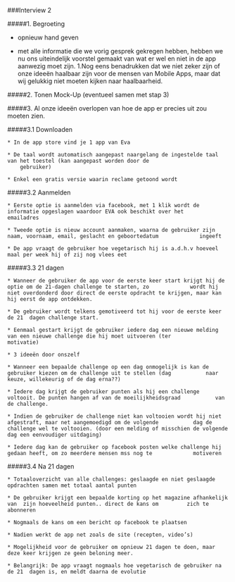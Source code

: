 ###Interview 2

#####1. Begroeting
  
  *   opnieuw hand geven

  *   met alle informatie die we vorig gesprek gekregen hebben, hebben we nu ons uiteindelijk voorstel gemaakt van wat er           wel en niet in de app aanwezig moet zijn. 1.Nog eens benadrukken dat we niet zeker zijn of onze ideeën haalbaar zijn          voor de mensen van Mobile Apps, maar dat wij gelukkig niet moeten kijken naar haalbaarheid.
  

#####2.	Tonen Mock-Up (eventueel samen met stap 3)


#####3.	Al onze ideeën overlopen van hoe de app er precies uit zou moeten zien.

  
  #####3.1 Downloaden

    
    * In de app store vind je 1 app van Eva
    
    * De taal wordt automatisch aangepast naargelang de ingestelde taal van het toestel (kan aangepast worden door de 
        gebruiker)
        
    * Enkel een gratis versie waarin reclame getoond wordt
  
  #####3.2 Aanmelden
  
    
    * Eerste optie is aanmelden via facebook, met 1 klik wordt de informatie opgeslagen waardoor EVA ook beschikt over het          emailadres
    
    * Tweede optie is nieuw account aanmaken, waarna de gebruiker zijn naam, voornaam, email, geslacht en geboortedatum             ingeeft
    
    * De app vraagt de gebruiker hoe vegetarisch hij is a.d.h.v hoeveel maal per week hij of zij nog vlees eet
    
  
  #####3.3 21 dagen
  
  
    * Wanneer de gebruiker de app voor de eerste keer start krijgt hij de optie om de 21-dagen challenge te starten, zo             wordt hij niet overdonderd door direct de eerste opdracht te krijgen, maar kan hij eerst de app ontdekken.
    
    * De gebruiker wordt telkens gemotiveerd tot hij voor de eerste keer de 21 	dagen challenge start.
    
    * Eenmaal gestart krijgt de gebruiker iedere dag een nieuwe melding van een nieuwe challenge die hij moet uitvoeren (ter         motivatie)
    
    * 3 ideeën door onszelf
    
    * Wanneer een bepaalde challenge op een dag onmogelijk is kan de gebruiker kiezen om de challenge uit te stellen (dag           naar keuze, willekeurig of de dag erna??)
    
    * Iedere dag krijgt de gebruiker punten als hij een challenge voltooit. De punten hangen af van de moeilijkheidsgraad           van de challenge.
    
    * Indien de gebruiker de challenge niet kan voltooien wordt hij niet afgestraft, maar net aangemoedigd om de volgende           dag de challenge wel te voltooien. (door een melding of misschien de volgende dag een eenvoudiger uitdaging)
    
    * Iedere dag kan de gebruiker op facebook posten welke challenge hij gedaan heeft, om zo meerdere mensen mss nog te             motiveren
    
    
  #####3.4 Na 21 dagen
  
  
    * Totaaloverzicht van alle challenges: geslaagde en niet geslaagde opdrachten samen met totaal aantal punten
    
    * De gebruiker krijgt een bepaalde korting op het magazine afhankelijk van 	zijn hoeveelheid punten.. direct de kans om         zich te abonneren
    
    * Nogmaals de kans om een bericht op facebook te plaatsen
    
    * Nadien werkt de app net zoals de site (recepten, video’s)
    
    * Mogelijkheid voor de gebruiker om opnieuw 21 dagen te doen, maar deze keer krijgen ze geen beloning meer.
    
    * Belangrijk: De app vraagt nogmaals hoe vegetarisch de gebruiker na de 21 	dagen is, en meldt daarna de evolutie
    
